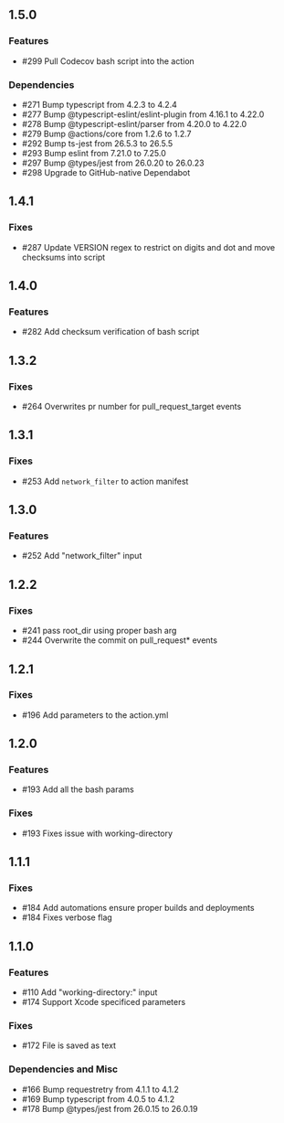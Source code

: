 ## 1.5.0
### Features
- #299 Pull Codecov bash script into the action

### Dependencies
- #271 Bump typescript from 4.2.3 to 4.2.4
- #277 Bump @typescript-eslint/eslint-plugin from 4.16.1 to 4.22.0
- #278 Bump @typescript-eslint/parser from 4.20.0 to 4.22.0
- #279 Bump @actions/core from 1.2.6 to 1.2.7
- #292 Bump ts-jest from 26.5.3 to 26.5.5
- #293 Bump eslint from 7.21.0 to 7.25.0
- #297 Bump @types/jest from 26.0.20 to 26.0.23
- #298 Upgrade to GitHub-native Dependabot

## 1.4.1
### Fixes
- #287 Update VERSION regex to restrict on digits and dot and move checksums into script

## 1.4.0
### Features
- #282 Add checksum verification of bash script

## 1.3.2
### Fixes
- #264 Overwrites pr number for pull_request_target events

## 1.3.1
### Fixes
- #253 Add `network_filter` to action manifest

## 1.3.0
### Features
- #252 Add "network_filter" input

## 1.2.2
### Fixes
- #241 pass root_dir using proper bash arg
- #244 Overwrite the commit on pull_request* events

## 1.2.1
### Fixes
- #196 Add parameters to the action.yml

## 1.2.0
### Features
- #193 Add all the bash params

### Fixes
- #193 Fixes issue with working-directory

## 1.1.1
### Fixes
- #184 Add automations ensure proper builds and deployments
- #184 Fixes verbose flag

## 1.1.0
### Features
- #110 Add "working-directory:" input
- #174 Support Xcode specificed parameters

### Fixes
- #172 File is saved as text

### Dependencies and Misc
- #166 Bump requestretry from 4.1.1 to 4.1.2
- #169 Bump typescript from 4.0.5 to 4.1.2
- #178 Bump @types/jest from 26.0.15 to 26.0.19
